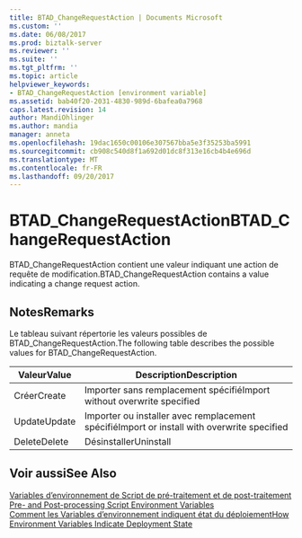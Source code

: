 ```yaml
---
title: BTAD_ChangeRequestAction | Documents Microsoft
ms.custom: ''
ms.date: 06/08/2017
ms.prod: biztalk-server
ms.reviewer: ''
ms.suite: ''
ms.tgt_pltfrm: ''
ms.topic: article
helpviewer_keywords:
- BTAD_ChangeRequestAction [environment variable]
ms.assetid: bab40f20-2031-4830-989d-6bafea0a7968
caps.latest.revision: 14
author: MandiOhlinger
ms.author: mandia
manager: anneta
ms.openlocfilehash: 19dac1650c00106e307567bba5e3f35253ba5991
ms.sourcegitcommit: cb908c540d8f1a692d01dc8f313e16cb4b4e696d
ms.translationtype: MT
ms.contentlocale: fr-FR
ms.lasthandoff: 09/20/2017
---
```

# <a name="btadchangerequestaction"></a><span data-ttu-id="32a09-102">BTAD_ChangeRequestAction</span><span class="sxs-lookup"><span data-stu-id="32a09-102">BTAD_ChangeRequestAction</span></span>
<span data-ttu-id="32a09-103">BTAD_ChangeRequestAction contient une valeur indiquant une action de requête de modification.</span><span class="sxs-lookup"><span data-stu-id="32a09-103">BTAD_ChangeRequestAction contains a value indicating a change request action.</span></span>  
  
## <a name="remarks"></a><span data-ttu-id="32a09-104">Notes</span><span class="sxs-lookup"><span data-stu-id="32a09-104">Remarks</span></span>  
 <span data-ttu-id="32a09-105">Le tableau suivant répertorie les valeurs possibles de BTAD_ChangeRequestAction.</span><span class="sxs-lookup"><span data-stu-id="32a09-105">The following table describes the possible values for BTAD_ChangeRequestAction.</span></span>  
  
|<span data-ttu-id="32a09-106">Valeur</span><span class="sxs-lookup"><span data-stu-id="32a09-106">Value</span></span>|<span data-ttu-id="32a09-107">Description</span><span class="sxs-lookup"><span data-stu-id="32a09-107">Description</span></span>|  
|-----------|-----------------|  
|<span data-ttu-id="32a09-108">Créer</span><span class="sxs-lookup"><span data-stu-id="32a09-108">Create</span></span>|<span data-ttu-id="32a09-109">Importer sans remplacement spécifié</span><span class="sxs-lookup"><span data-stu-id="32a09-109">Import without overwrite specified</span></span>|  
|<span data-ttu-id="32a09-110">Update</span><span class="sxs-lookup"><span data-stu-id="32a09-110">Update</span></span>|<span data-ttu-id="32a09-111">Importer ou installer avec remplacement spécifié</span><span class="sxs-lookup"><span data-stu-id="32a09-111">Import or install with overwrite specified</span></span>|  
|<span data-ttu-id="32a09-112">Delete</span><span class="sxs-lookup"><span data-stu-id="32a09-112">Delete</span></span>|<span data-ttu-id="32a09-113">Désinstaller</span><span class="sxs-lookup"><span data-stu-id="32a09-113">Uninstall</span></span>|  
  
## <a name="see-also"></a><span data-ttu-id="32a09-114">Voir aussi</span><span class="sxs-lookup"><span data-stu-id="32a09-114">See Also</span></span>  
 <span data-ttu-id="32a09-115">[Variables d’environnement de Script de pré-traitement et de post-traitement](../core/pre-and-post-processing-script-environment-variables.md) </span><span class="sxs-lookup"><span data-stu-id="32a09-115">[Pre- and Post-processing Script Environment Variables](../core/pre-and-post-processing-script-environment-variables.md) </span></span>  
 [<span data-ttu-id="32a09-116">Comment les Variables d’environnement indiquent état du déploiement</span><span class="sxs-lookup"><span data-stu-id="32a09-116">How Environment Variables Indicate Deployment State</span></span>](../core/how-environment-variables-indicate-deployment-state.md)